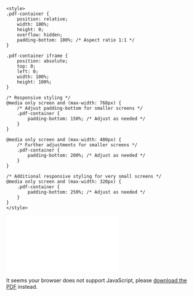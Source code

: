 <!-- //make it hidden for temp

---
icon: fas fa-id-card
order: 4
title: Professional Career
---

-->
<html lang="en">
<head>
    <meta charset="UTF-8">
    <meta name="viewport" content="width=device-width, initial-scale=1.0">
    <title>Responsive PDF Embed</title>

    <style>
    .pdf-container {
        position: relative;
        width: 100%;
        height: 0;
        overflow: hidden;
        padding-bottom: 100%; /* Aspect ratio 1:1 */
    }

    .pdf-container iframe {
        position: absolute;
        top: 0;
        left: 0;
        width: 100%;
        height: 100%;
    }

    /* Responsive styling */
    @media only screen and (max-width: 768px) {
        /* Adjust padding-bottom for smaller screens */
        .pdf-container {
            padding-bottom: 150%; /* Adjust as needed */
        }
    }

    @media only screen and (max-width: 480px) {
        /* Further adjustments for smaller screens */
        .pdf-container {
            padding-bottom: 200%; /* Adjust as needed */
        }
    }
    
    /* Additional responsive styling for very small screens */
    @media only screen and (max-width: 320px) {
        .pdf-container {
            padding-bottom: 250%; /* Adjust as needed */
        }
    }
    </style>


</head>
<body>

<main>
    <div class="pdf-container">
        <iframe src="/assets/files/JAEHYUK_CV.pdf" frameborder="0" title="Embedded PDF"></iframe>
    </div>
    <noscript>
        <p>It seems your browser does not support JavaScript, please <a href="/assets/files/JAEHYUK_CV.pdf">download the PDF</a> instead.</p>
    </noscript>
</main>

</body>
</html>
